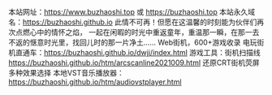 本站网址：https://www.buzhaoshi.top 或 https://buzhaoshi.top
本站永久域名：https://buzhaoshi.github.io 
此情不可再！但愿在这温馨的时刻能为伙伴们再次点燃心中的情怀之焰，
一起在闲暇的时光中重返童年，重温那一瞬，在那一去不返的惬意时光里，找回儿时的那一片净土...... 
Web街机，600+游戏收录 电玩街机直通车：https://buzhaoshi.github.io/dwjj/index.html
游戏工具：街机扫描线 https://buzhaoshi.github.io/htm/arcscanline2021009.html 还原CRT街机荧屏 多种效果选择
本地VST音乐播放器：https://buzhaoshi.github.io/htm/audiovstplayer.html
